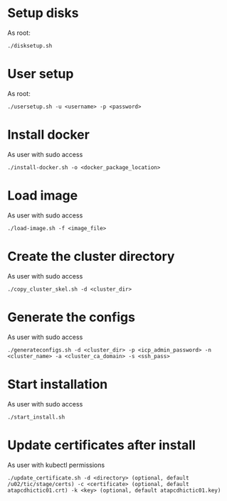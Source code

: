 

# Setup disks
As root:
```
./disksetup.sh
```

# User setup
As root:
```
./usersetup.sh -u <username> -p <password>
```

# Install docker
As user with sudo access
```
./install-docker.sh -o <docker_package_location>
```

# Load image
As user with sudo access
```
./load-image.sh -f <image_file>
```

# Create the cluster directory
As user with sudo access
```
./copy_cluster_skel.sh -d <cluster_dir>
```

# Generate the configs
As user with sudo access
```
./generateconfigs.sh -d <cluster_dir> -p <icp_admin_password> -n <cluster_name> -a <cluster_ca_domain> -s <ssh_pass>
```

# Start installation
As user with sudo access
```
./start_install.sh
```


# Update certificates after install
As user with kubectl permissions
```
./update_certificate.sh -d <directory> (optional, default /u02/tic/stage/certs) -c <certificate> (optional, default atapcdhictic01.crt) -k <key> (optional, default atapcdhictic01.key)
```

